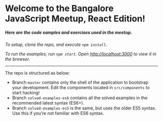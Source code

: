 # Welcome to the Bangalore JavaScript Meetup, React Edition!

##### Here are the code samples and exercises used in the meetup.

*To setup, clone the repo, and execute `npm install`.*

*To run the examples, run `npm start`.
Open [http://localhost:3000](http://localhost:3000) to view it in the browser.*


---
The repo is structured as below:

  - Branch `master` contains only the shell of the application to bootstrap your development. Edit the components located in `src/components` to start hacking!
  - Branch `solved-examples-es6` contains all the solved examples in the recommended latest syntax (ES6+).
  - Branch `solved-examples-es5` is the same, but uses the older ES5 syntax. Use this if you're not familiar with ES6 syntax.

